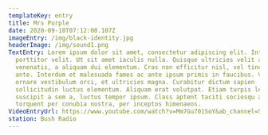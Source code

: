 ```yaml
---
templateKey: entry
title: Mrs Purple
date: 2020-09-18T07:12:00.107Z
imageEntry: /img/black-identity.jpg
headerImage: /img/sound1.png
TextEntry: Lorem ipsum dolor sit amet, consectetur adipiscing elit. Integer et
  porttitor velit. Ut sit amet iaculis nulla. Quisque ultricies velit a dui
  venenatis, a aliquam dui elementum. Cras non efficitur nisl, vel tincidunt
  ante. Interdum et malesuada fames ac ante ipsum primis in faucibus. Vivamus
  ornare vestibulum orci, et ultricies magna. Curabitur dictum sapien
  sollicitudin luctus elementum. Aliquam erat volutpat. Etiam turpis leo,
  suscipit a sem a, luctus tempor ipsum. Class aptent taciti sociosqu ad litora
  torquent per conubia nostra, per inceptos himenaeos.
VideoEntryUrl: https://www.youtube.com/watch?v=Mm7Gu701SoY&ab_channel=SURFINGVISIONS
station: Bush Radio
---
```

